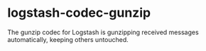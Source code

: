 # logstash-codec-gunzip
The gunzip codec for Logstash is gunzipping received messages automatically, keeping others untouched.
